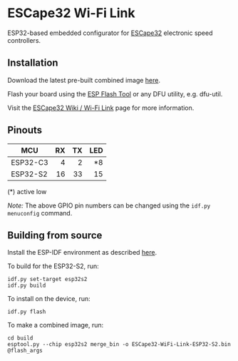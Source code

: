 ESCape32 Wi-Fi Link
===================

ESP32-based embedded configurator for [ESCape32](https://github.com/neoxic/ESCape32) electronic speed controllers.


Installation
------------

Download the latest pre-built combined image [here](https://github.com/neoxic/ESCape32-WiFi-Link/releases).

Flash your board using the [ESP Flash Tool](https://www.espressif.com/en/support/download/other-tools) or any DFU utility, e.g. dfu-util.

Visit the [ESCape32 Wiki / Wi-Fi Link](https://github.com/neoxic/ESCape32/wiki/WiFiLink) page for more information.


Pinouts
-------

|    MCU   | RX | TX | LED |
|----------|---:|---:|----:|
| ESP32-C3 |  4 |  2 |  *8 |
| ESP32-S2 | 16 | 33 |  15 |

(*) active low

_Note:_ The above GPIO pin numbers can be changed using the `idf.py menuconfig` command.


Building from source
--------------------

Install the ESP-IDF environment as described [here](https://idf.espressif.com).

To build for the ESP32-S2, run:

```
idf.py set-target esp32s2
idf.py build
```

To install on the device, run:

```
idf.py flash
```

To make a combined image, run:

```
cd build
esptool.py --chip esp32s2 merge_bin -o ESCape32-WiFi-Link-ESP32-S2.bin @flash_args
```
